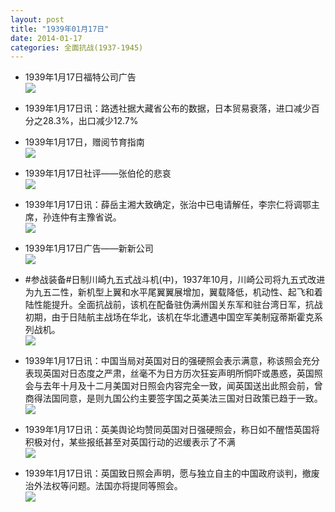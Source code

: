 ```yaml
---
layout: post
title: "1939年01月17日"
date: 2014-01-17
categories: 全面抗战(1937-1945)
---
```


<meta name="referrer" content="no-referrer" />

- 1939年1月17日福特公司广告 <br/><img src="https://ww3.sinaimg.cn/large/aca367d8jw1ecmxool3ilj20p00y5ng1.jpg" />

- 1939年1月17日讯：路透社据大藏省公布的数据，日本贸易衰落，进口减少百分之28.3%，出口减少12.7% 

- 1939年1月17日，赠阅节育指南 <br/><img src="https://ww4.sinaimg.cn/large/aca367d8jw1ecmu7taz0zj207j0kemzi.jpg" />

- 1939年1月17日社评——张伯伦的悲哀 <br/><img src="https://ww3.sinaimg.cn/large/aca367d8jw1ecmshhavs8j20ks0xqh13.jpg" />

- 1939年1月17日讯：薛岳主湘大致确定，张治中已电请解任，李宗仁将调鄂主席，孙连仲有主豫省说。 <br/><img src="https://ww3.sinaimg.cn/large/aca367d8jw1ecmjt7s0t5j205l0gyaaz.jpg" />

- 1939年1月17日广告——新新公司 <br/><img src="https://ww4.sinaimg.cn/large/aca367d8jw1ecmelx5kxxj206c0h8q4k.jpg" />

- #参战装备#日制川崎九五式战斗机(中)，1937年10月，川崎公司将九五式改进为九五二性，新机型上翼和水平尾翼翼展增加，翼载降低，机动性、起飞和着陆性能提升。全面抗战前，该机在配备驻伪满州国关东军和驻台湾日军，抗战初期，由于日陆航主战场在华北，该机在华北遭遇中国空军美制寇蒂斯霍克系列战机。 <br/><img src="https://ww1.sinaimg.cn/large/aca367d8jw1ecmb52e2paj20dc0iq0va.jpg" />

- 1939年1月17日讯：中国当局对英国对日的强硬照会表示满意，称该照会充分表现英国对日态度之严肃，丝毫不为日方历次狂妄声明所恫吓或愚惑，英国照会与去年十月及十二月美国对日照会内容完全一致，闻英国送出此照会前，曾商得法国同意，是则九国公约主要签字国之英美法三国对日政策已趋于一致。 <br/><img src="https://ww2.sinaimg.cn/large/aca367d8jw1ecm9eso6gpj20bj0dwgow.jpg" />

- 1939年1月17日讯：英美舆论均赞同英国对日强硬照会，称日如不醒悟英国将积极对付，某些报纸甚至对英国行动的迟缓表示了不满 <br/><img src="https://ww3.sinaimg.cn/large/aca367d8jw1ecm83phirpj20jb0hfdlv.jpg" />

- 1939年1月17日讯：英国致日照会声明，愿与独立自主的中国政府谈判，撤废治外法权等问题。法国亦将提同等照会。 <br/><img src="https://ww1.sinaimg.cn/large/aca367d8jw1ecm5xjvnobj206q0s8jw4.jpg" />

